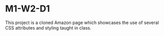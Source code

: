 # M1-W2-D1
 This project is a cloned Amazon page which showcases the use of several CSS attributes and styling taught in class.

